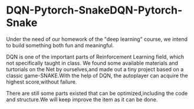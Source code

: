 # DQN-Pytorch-SnakeDQN-Pytorch-Snake

Under the need of our homework of the "deep learning" course, we intend to build something both fun and meaningful.

DQN is one of the important parts of Reinforcement Learning field, which not specifically taught in class. We found some available materials and turtorials on the Net by ourselves,and made out a tiny project based on a classic game-SNAKE.With the help of DQN, the autoplayer can acquire the highest score,without failure.

There are still some parts existed that can be optimized,including the code and structure.We will keep improve the item as it  can be done.
